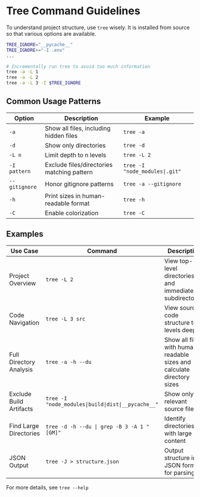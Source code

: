 <!-- ---
!-- Timestamp: 2025-05-22 14:37:24
!-- Author: ywatanabe
!-- File: /home/ywatanabe/.claude/to_claude/guidelines/IMPORTANT-guidelines-command-tree.md
!-- --- -->

# Tree Command Guidelines

To understand project structure, use `tree` wisely. It is installed from source so that various options are available.

``` bash
TREE_IGNORE="__pycache__"
TREE_IGNORE+="-I .env"
...

# Incrementally run tree to avoid too much information 
tree -a -L 1
tree -a -L 2
tree -a -L 3 -I $TREE_IGNORE
```

## Common Usage Patterns

| Option | Description | Example |
|--------|-------------|---------|
| `-a` | Show all files, including hidden files | `tree -a` |
| `-d` | Show only directories | `tree -d` |
| `-L n` | Limit depth to n levels | `tree -L 2` |
| `-I pattern` | Exclude files/directories matching pattern | `tree -I "node_modules\|.git"` |
| `--gitignore` | Honor gitignore patterns | `tree -a --gitignore` |
| `-h` | Print sizes in human-readable format | `tree -h` |
| `-C` | Enable colorization | `tree -C` |

## Examples

| Use Case | Command | Description |
|----------|---------|-------------|
| Project Overview | `tree -L 2` | View top-level directories and immediate subdirectories |
| Code Navigation | `tree -L 3 src` | View source code structure to 3 levels deep |
| Full Directory Analysis | `tree -a -h --du` | Show all files with human-readable sizes and calculate directory sizes |
| Exclude Build Artifacts | `tree -I "node_modules\|build\|dist\|__pycache__"` | Show only relevant source files |
| Find Large Directories | `tree -d -h --du \| grep -B 3 -A 1 "[GM]"` | Identify directories with large content |
| JSON Output | `tree -J > structure.json` | Output structure in JSON format for parsing |

For more details, see `tree --help`

<!-- EOF -->